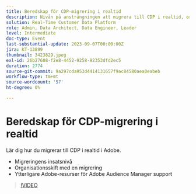 ```yaml
---
title: Beredskap för CDP-migrering i realtid
description: Nivån på ansträngningen att migrera till CDP i realtid, organisatoriska förändringar med en förflyttning och ytterligare Adobe-resurser för Adobe Audience Manager Support
solution: Real-Time Customer Data Platform
role: Admin, Data Architect, Data Engineer, Leader
level: Intermediate
doc-type: Event
last-substantial-update: 2023-09-07T00:00:00Z
jira: KT-13899
thumbnail: 3423829.jpeg
exl-id: 26b27608-f2e8-4452-9258-92353dfd2ec5
duration: 2774
source-git-commit: 9a297cda953d4414131657f9ac84580aea0eabeb
workflow-type: tm+mt
source-wordcount: '57'
ht-degree: 0%

---
```


# Beredskap för CDP-migrering i realtid

Lär dig hur du migrerar till CDP i realtid i Adobe.

* Migreringens insatsnivå
* Organisationsskift med en migrering
* Ytterligare Adobe-resurser för Adobe Audience Manager support


>[!VIDEO](https://video.tv.adobe.com/v/3423829/?learn=on)
